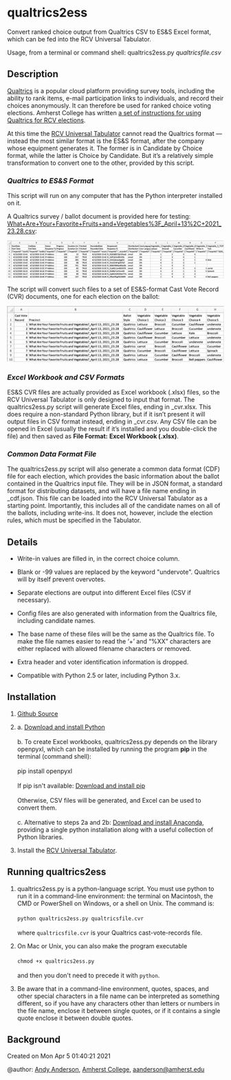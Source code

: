 # qualtrics2ess

Convert ranked choice output from Qualtrics CSV to ES&S Excel format, 
which can be fed into the RCV Universal Tabulator.

Usage, from a terminal or command shell: qualtrics2ess.py *qualtricsfile.csv*

## Description

[Qualtrics](https://www.qualtrics.com/core-xm/survey-software/) is a popular cloud platform providing survey tools, including the ability to rank items, e-mail participation links to individuals, and record their choices anonymously. It can therefore be used for ranked choice voting elections. Amherst College has written [a set of instructions for using Qualtrics for RCV elections](https://docs.google.com/document/d/1MT7JORmGbe4ALw4sfMT8w2_Wgs_8MJcbUVcXUcMc5BA/edit?usp=sharing).

At this time the [RCV Universal Tabulator](https://www.rcvresources.org/rcv-universal-tabulator) cannot read the Qualtrics format — instead the most similar format is the ES&S format, after the company whose equipment generates it. The former is in Candidate by Choice format, while the latter is Choice by Candidate. But it’s a relatively simple transformation to convert one to the other, provided by this script.

### *Qualtrics to ES&S Format* ###

This script will run on any computer that has the Python interpreter installed on it.

A Qualtrics survey / ballot document is provided here for testing: [What+Are+Your+Favorite+Fruits+and+Vegetables%3F_April+13%2C+2021_23.28.csv](https://github.com/AmherstCollege/qualtrics2ess/blob/main/What%2BAre%2BYour%2BFavorite%2BFruits%2Band%2BVegetables%253F_April%2B13%252C%2B2021_23.28.csv):

![Cast Vote Record table in Candidate by Choice format](https://raw.githubusercontent.com/AmherstCollege/qualtrics2ess/main/CVR%20Vegetable%20Qualtrics.png)

The script will convert such files to a set of ES&S-format Cast Vote Record (CVR) documents, one for each election on the ballot:

![Cast Vote Record table in Choice by Candidate format](https://raw.githubusercontent.com/AmherstCollege/qualtrics2ess/main/CVR%20Vegetable%20RCV.png)

### *Excel Workbook and CSV Formats*

ES&S CVR files are actually provided as Excel workbook (.xlsx) files, so the RCV Universal Tabulator is only designed to input that format. The qualtrics2ess.py script will generate Excel files, ending in _cvr.xlsx. This does require a non-standard Python library, but if it isn’t present it will output files in CSV format instead, ending in _cvr.csv. Any CSV file can be opened in Excel (usually the result if it’s installed and you double-click the file) and then saved as **File Format:** **Excel Workbook (.xlsx)**.

### *Common Data Format File*

The qualtrics2ess.py script will also generate a common data format (CDF) file for each election, which provides the basic information about the ballot contained in the Qualtrics input file. They will be in JSON format, a standard format for distributing datasets, and will have a file name ending in _cdf.json. This file can be loaded into the RCV Universal Tabulator as a starting point. Importantly, this includes all of the candidate names on all of the ballots, including write-ins. It does not, however, include the election rules, which must be specified in the Tabulator.

## Details

* Write-in values are filled in, in the correct choice column.

* Blank or -99 values are replaced by the keyword "undervote". 
Qualtrics will by itself prevent overvotes.

* Separate elections are output into different Excel files (CSV if necessary).

* Config files are also generated with information from the Qualtrics file, including candidate names.

* The base name of these files will be the same as the Qualtrics file. To make the file names easier to read the ‘+’ and “%XX” characters are either replaced with allowed filename characters or removed.

* Extra header and voter identification information is dropped.

* Compatible with Python 2.5 or later, including Python 3.x.

## Installation

1. [Github Source](https://github.com/AmherstCollege/qualtrics2ess)

2. a. [Download and install Python](https://www.python.org/downloads/)<br><br>
b. To create Excel workbooks, qualtrics2ess.py depends on the library openpyxl, which can be installed by running the program **pip** in the terminal (command shell):<br><br>
pip install openpyxl<br><br>
If pip isn't available: [Download and install pip](https://pypi.org/project/pip/)<br><br>
Otherwise, CSV files will be generated, and Excel can be used to convert them.<br><br>
c. Alternative to steps 2a and 2b: [Download and install Anaconda](https://www.anaconda.com/products/individual), providing a single python installation along with a useful collection of Python libraries.

3. Install the [RCV Universal Tabulator](https://github.com/BrightSpots/rcv).

## Running qualtrics2ess

1. qualtrics2ess.py is a python-language script. You must use python to run it in a command-line environment: the terminal on Macintosh, the CMD or PowerShell on Windows, or a shell on Unix. The command is:<br><br>
`python qualtrics2ess.py qualtricsfile.cvr`<br><br>
where `qualtricsfile.cvr` is your Qualtrics cast-vote-records file.

2. On Mac or Unix, you can also make the program executable<br><br>
`chmod +x qualtrics2ess.py`
<br><br>
and then you don't need to precede it with `python`.

3. Be aware that in a command-line environment, quotes, spaces, and other special characters in a file name can be interpreted as something different, so if you have any characters other than letters or numbers in the file name, enclose it between single quotes, or if it contains a single quote enclose it between double quotes.

## Background

Created on Mon Apr  5 01:40:21 2021

@author: [Andy Anderson](https://www.amherst.edu/people/facstaff/aanderson), [Amherst College](https://www.amherst.edu), aanderson@amherst.edu

